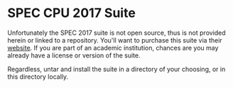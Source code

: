 # SPEC CPU 2017 Suite

Unfortunately the SPEC 2017 suite is not open source, thus is not provided herein or linked to a repository. You'll want to purchase this suite via their [website](https://www.spec.org/cpu2017/). If you are part of an academic institution, chances are you may already have a license or version of the suite. 

Regardless, untar and install the suite in a directory of your choosing, or in this directory locally.
